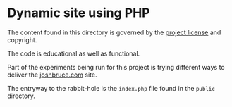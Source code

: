 # Dynamic site using PHP

The content found in this directory is governed by the [project license](https://github.com/8fold/site-joshbruce.com/blob/main/.github/LICENSE) and copyright.

The code is educational as well as functional.

Part of the experiments being run for this project is trying different ways to deliver the [joshbruce.com](https://joshbruce.com) site.

The entryway to the rabbit-hole is the `index.php` file found in the `public` directory.
